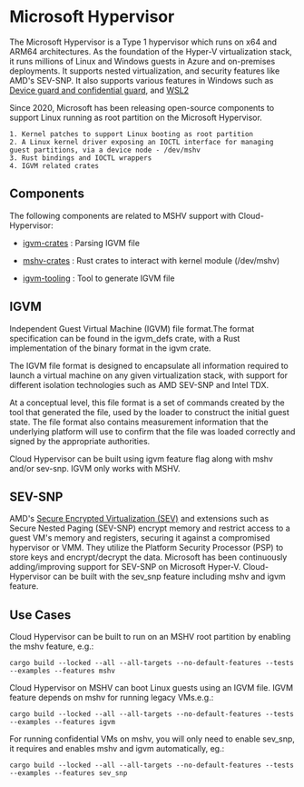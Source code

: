 # Microsoft Hypervisor

The Microsoft Hypervisor is a Type 1 hypervisor which runs on x64 and ARM64 architectures. As the foundation of the Hyper-V virtualization stack, it runs millions of Linux and Windows guests in Azure and on-premises deployments. It supports nested virtualization, and security features like AMD's SEV-SNP. It also supports various features in Windows such as [Device guard and confidential guard](https://techcommunity.microsoft.com/t5/iis-support-blog/windows-10-device-guard-and-credential-guard-demystified/ba-p/376419), and [WSL2](https://docs.microsoft.com/en-us/windows/wsl/wsl2-faq)

Since 2020, Microsoft has been releasing open-source components to support Linux running as root partition on the Microsoft Hypervisor.

    1. Kernel patches to support Linux booting as root partition
    2. A Linux kernel driver exposing an IOCTL interface for managing guest partitions, via a device node - /dev/mshv
    3. Rust bindings and IOCTL wrappers
    4. IGVM related crates

## Components

The following components are related to MSHV support with Cloud-Hypervisor:

* [igvm-crates](https://github.com/microsoft/igvm) : Parsing IGVM file

* [mshv-crates](https://github.com/rust-vmm/mshv) : Rust crates to interact with kernel module (/dev/mshv)

* [igvm-tooling](https://github.com/microsoft/igvm-tooling) : Tool to generate IGVM file

## IGVM

Independent Guest Virtual Machine (IGVM) file format.The format specification can be found in the igvm_defs crate, with a Rust implementation of the binary format in the igvm crate.

The IGVM file format is designed to encapsulate all information required to launch a virtual machine on any given virtualization stack, with support for different isolation technologies such as AMD SEV-SNP and Intel TDX.

At a conceptual level, this file format is a set of commands created by the tool that generated the file, used by the loader to construct the initial guest state. The file format also contains measurement information that the underlying platform will use to confirm that the file was loaded correctly and signed by the appropriate authorities.

Cloud Hypervisor can be built using igvm feature flag along with mshv and/or sev-snp. IGVM only works with MSHV.

## SEV-SNP

AMD's [Secure Encrypted Virtualization (SEV)](https://www.amd.com/en/developer/sev.html) and extensions such as Secure Nested Paging (SEV-SNP) encrypt memory and restrict access to a guest VM's memory and registers, securing it against a compromised hypervisor or VMM. They utilize the Platform Security Processor (PSP) to store keys and encrypt/decrypt the data. Microsoft has been continuously adding/improving support for SEV-SNP on Microsoft Hyper-V. Cloud-Hypervisor can be built with the sev_snp feature including mshv and igvm feature.

## Use Cases

Cloud Hypervisor can be built to run on an MSHV root partition by enabling the mshv feature, e.g.:

```cargo build --locked --all --all-targets --no-default-features --tests --examples --features mshv```

Cloud Hypervisor on MSHV can boot Linux guests using an IGVM file. IGVM feature depends on mshv for running legacy VMs.e.g.:

```cargo build --locked --all --all-targets --no-default-features --tests --examples --features igvm```

For running confidential VMs on mshv, you will only need to enable sev_snp, it requires and enables mshv and igvm automatically, eg.:

```cargo build --locked --all --all-targets --no-default-features --tests --examples --features sev_snp```
